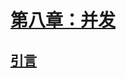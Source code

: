 # [第八章：并发](https://rcore-os.cn/rCore-Tutorial-Book-v3/chapter8/index.html)
## [引言](https://rcore-os.cn/rCore-Tutorial-Book-v3/chapter8/0intro.html)
